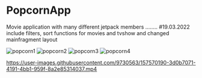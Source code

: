 # PopcornApp
 Movie application with many different jetpack members ........
 #19.03.2022 include filters, sort functions for movies and tvshow and changed mainfragment layout
 
![popcorn1](https://user-images.githubusercontent.com/9730563/157147449-77e1033c-765e-4f02-9a5c-3cd2b380ecdf.jpg)
![popcorn2](https://user-images.githubusercontent.com/9730563/157147453-8dedced0-38ba-447d-a932-be9032239c8d.jpg)
![popcorn3](https://user-images.githubusercontent.com/9730563/157147455-39cfd4fd-34b5-47e0-84d3-b0809d2da58d.jpg)
![popcorn4](https://user-images.githubusercontent.com/9730563/157147456-759cf53e-4bde-41a3-973d-716f91e12687.jpg)


https://user-images.githubusercontent.com/9730563/157570190-3d0b7071-4191-4bb1-959f-8a2e85314037.mp4


